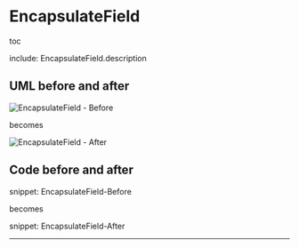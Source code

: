 # EncapsulateField

toc

include: EncapsulateField.description

## UML before and after

![EncapsulateField - Before](../../uml/Before/Encapsulate/EncapsulateField.svg?raw=true)

becomes

![EncapsulateField - After](../../uml/After/Encapsulate/EncapsulateField.svg?raw=true)

## Code before and after

snippet: EncapsulateField-Before

becomes

snippet: EncapsulateField-After

-----

